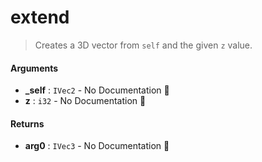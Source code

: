 # extend

>  Creates a 3D vector from `self` and the given `z` value.

#### Arguments

- **\_self** : `IVec2` \- No Documentation 🚧
- **z** : `i32` \- No Documentation 🚧

#### Returns

- **arg0** : `IVec3` \- No Documentation 🚧